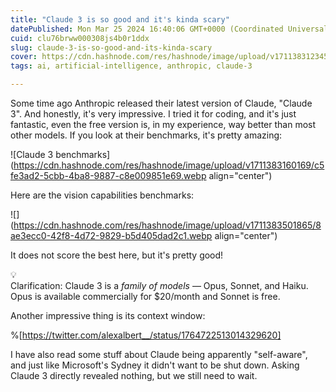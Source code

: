 ```yaml
---
title: "Claude 3 is so good and it's kinda scary"
datePublished: Mon Mar 25 2024 16:40:06 GMT+0000 (Coordinated Universal Time)
cuid: clu76brww000308js4b0r1ddx
slug: claude-3-is-so-good-and-its-kinda-scary
cover: https://cdn.hashnode.com/res/hashnode/image/upload/v1711383123450/7d256e92-e19f-4466-a8c5-01e86d06e15c.webp
tags: ai, artificial-intelligence, anthropic, claude-3

---
```


Some time ago Anthropic released their latest version of Claude, "Claude 3". And honestly, it's very impressive. I tried it for coding, and it's just fantastic, even the free version is, in my experience, way better than most other models. If you look at their benchmarks, it's pretty amazing:

![Claude 3 benchmarks](https://cdn.hashnode.com/res/hashnode/image/upload/v1711383160169/c5fe3ad2-5cbb-4ba8-9887-c8e009851e69.webp align="center")

Here are the vision capabilities benchmarks:

![](https://cdn.hashnode.com/res/hashnode/image/upload/v1711383501865/8ae3ecc0-42f8-4d72-9829-b5d405dad2c1.webp align="center")

It does not score the best here, but it's pretty good!

<div data-node-type="callout">
<div data-node-type="callout-emoji">💡</div>
<div data-node-type="callout-text">Clarification: Claude 3 is a <em>family of models</em> — Opus, Sonnet, and Haiku. Opus is available commercially for $20/month and Sonnet is free.</div>
</div>

Another impressive thing is its context window:

%[https://twitter.com/alexalbert__/status/1764722513014329620] 

I have also read some stuff about Claude being apparently "self-aware", and just like Microsoft's Sydney it didn't want to be shut down. Asking Claude 3 directly revealed nothing, but we still need to wait.